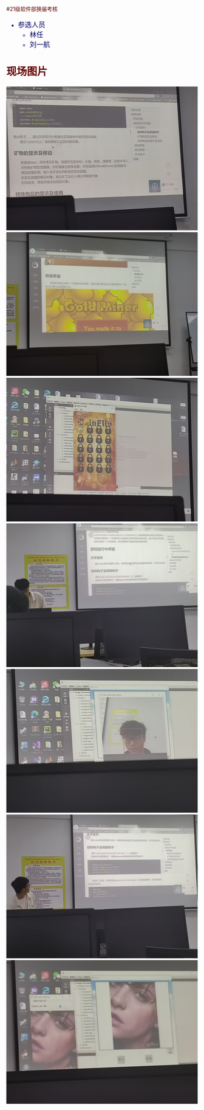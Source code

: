#<font color="#660000">21级软件部换届考核 </font>

<font face="黑体" size= 4 color="#000066">

* 参选人员
	* 林任
	* 刘一航
## <font color="#660000">现场图片</font>
![avatar](./images/1.jpg)
![avatar](./images/2.jpg)
![avatar](./images/3.jpg)
![avatar](./images/4.jpg)
![avatar](./images/5.jpg)
![avatar](./images/6.jpg)
![avatar](./images/7.jpg)
